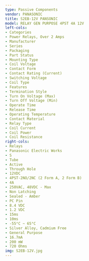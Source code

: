 ```yaml
---
type: Passive Components
vendor: PANASONIC
title: S2EB-12V PANSONIC
model: RELAY GEN PURPOSE 4PST 4A 12V
left-cols:
- Categories
- Power Relays, Over 2 Amps
- Manufacturer
- Series
- Packaging 
- Part Status
- Mounting Type
- Coil Voltage
- Contact Form
- Contact Rating (Current)
- Switching Voltage
- Coil Type
- Features
- Termination Style
- Turn On Voltage (Max)
- Turn Off Voltage (Min)
- Operate Time
- Release Time
- Operating Temperature
- Contact Material
- Relay Type
- Coil Current
- Coil Power
- Coil Resistance
right-cols:
- Relays
- Panasonic Electric Works
- S
- Tube 
- Active
- Through Hole
- 12VDC
- 4PST-2NO/2NC (2 Form A, 2 Form B)
- 4A
- 250VAC, 48VDC - Max
- Non Latching
- Sealed - Amber
- PC Pin
- 8.4 VDC
- 1.2 VDC
- 15ms
- 10ms
- -55°C ~ 65°C
- Silver Alloy, Cadmium Free
- General Purpose
- 16.7mA
- 200 mW
- 720 Ohms
img: S2EB-12V.jpg
---
```

